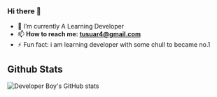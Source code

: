 ### Hi there 👋
- 🔭 I’m currently A Learning Developer
- 📫 **How to reach me: tusuar4@gmail.com**
- ⚡ Fun fact: i am learning developer with some chull to became no.1

## Github Stats
![Developer Boy's GitHub stats](https://github-readme-stats.vercel.app/api?username=developer-boy-sdowner&show_icons=true&theme=synthwave)
